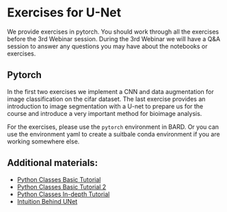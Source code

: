 # Exercises for U-Net

We provide exercises in pytorch. You should work through all the exercises before the 3rd Webinar session. During the 3rd Webinar we will have a Q&A session to answer any questions you may have about the notebooks or exercises.

## Pytorch

In the first two exercises we implement a CNN and data augmentation for image classification on the cifar dataset.
The last exercise provides an introduction to image segmentation with a U-net to prepare us for the course and introduce a very important method for bioimage analysis.

For the exercises, please use the `pytorch` environment in BARD. Or you can use the environment yaml to create a suitbale conda environment if you are working somewhere else.


## Additional materials:

 * [Python Classes Basic Tutorial](https://www.w3schools.com/python/python_classes.asp)
 * [Python Classes Basic Tutorial 2](https://www.learnpython.org/en/Classes_and_Objects)
 * [Python Classes In-depth Tutorial](https://hackernoon.com/improve-your-python-python-classes-and-object-oriented-programming-d09ff461168d)
 * [Intuition Behind UNet](https://towardsdatascience.com/u-net-b229b32b4a71)
